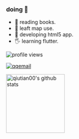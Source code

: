 ### doing 👋

- 🔭 reading books.
- 🌱 leaft map use.
- 👯 developing html5 app.
- 🖐 learning flutter.


![profile views](https://komarev.com/ghpvc/?username=qiutian00&style=plastic)

<a href="mailto:qiutian.00@qq.com"><img src="https://img.shields.io/badge/-qiutian.00@qq.com-%23323031?style=flat&logo=qqemail" alt="qqemail" /></a>

<img src="https://github-readme-stats.vercel.app/api?username=qiutian00&count_private=true&show_icons=true&theme=dracula&include_all_commits=true" alt="qiutian00's github stats" height="160" />
